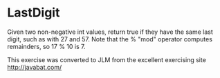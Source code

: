 # LastDigit #
Given two
non-negative int values, return true if they have the same last digit,
such as with 27 and 57. Note that the % "mod" operator computes
remainders, so 17 % 10 is 7.

This exercise was converted to JLM from the excellent exercising site http://javabat.com/

